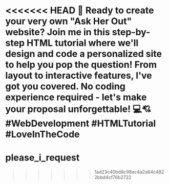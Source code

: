 <<<<<<< HEAD
🚀 Ready to create your very own "Ask Her Out" website? 
Join me in this step-by-step HTML tutorial where we'll design and code a personalized site to help you pop the question! 
From layout to interactive features, I've got you covered. 
No coding experience required - let's make your proposal unforgettable! 💻💘 #WebDevelopment #HTMLTutorial #LoveInTheCode
=======
# please_i_request
>>>>>>> 1ad23c40bd8c98ac4a2a64c4822bbd4cf76b2722
